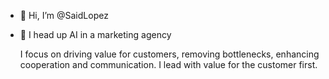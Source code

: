 - 👋 Hi, I’m @SaidLopez
- 👀 I head up AI in a marketing agency

  I focus on driving value for customers, removing bottlenecks, enhancing cooperation and communication. I lead with value for the customer first.

<!---
SaidLopez/SaidLopez is a ✨ special ✨ repository because its `README.md` (this file) appears on your GitHub profile.
You can click the Preview link to take a look at your changes.
--->
